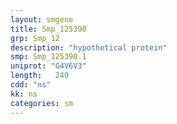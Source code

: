 ```yaml
---
layout: smgene
title: Smp_125390
grp: Smp_12
description: "hypothetical protein"
smp: Smp_125390.1
uniprot: "G4V6V3"
length:   240
cdd: "ns"
kk: ns
categories: sm
---
```

